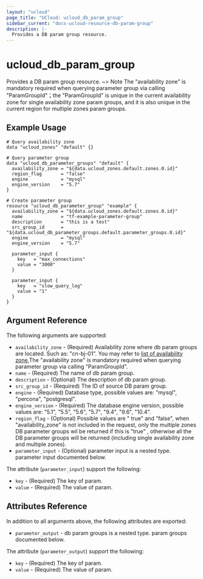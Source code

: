 ```yaml
---
layout: "ucloud"
page_title: "UCloud: ucloud_db_param_group"
sidebar_current: "docs-ucloud-resource-db-param-group"
description: |-
  Provides a DB param group resource.
---
```


# ucloud_db_param_group

Provides a DB param group resource. 
~> Note The "availability zone" is mandatory required when querying parameter group via calling "ParamGroupId"；the "ParamGroupId" is unique in the current availability zone for single availability zone param groups, and it is also unique in the current region for multiple zones param groups.
## Example Usage

```hcl
# Query availability zone
data "ucloud_zones" "default" {}

# Query parameter group
data "ucloud_db_parameter_groups" "default" {
  availability_zone = "${data.ucloud_zones.default.zones.0.id}"
  region_flag       = "false"
  engine            = "mysql"
  engine_version    = "5.7"
}

# Create parameter group
resource "ucloud_db_parameter_group" "example" {
  availability_zone = "${data.ucloud_zones.default.zones.0.id}"
  name              = "tf-example-parameter-group"
  description       = "this is a test"
  src_group_id      = "${data.ucloud_db_parameter_groups.default.parameter_groups.0.id}"
  engine            = "mysql"
  engine_version    = "5.7"

  parameter_input {
    key   = "max_connections"
    value = "3000"
  }

  parameter_input {
    key   = "slow_query_log"
    value = "1"
  }
}
```
## Argument Reference

The following arguments are supported:

* `availability_zone` - (Required) Availability zone where db param groups are located. Such as: "cn-bj-01". You may refer to [list of availability zone](https://docs.ucloud.cn/api/summary/regionlist),The "availability zone" is mandatory required when querying parameter group via calling "ParamGroupId".
* `name` - (Required) The name of db param group.
* `description` - (Optional) The description of db param group.
* `src_group_id` - (Required) The ID of source DB param group.
* `engine` - (Required) Database type, possible values are: "mysql", "percona", "postgresql".
* `engine_version` - (Required) The database engine version, possible values are: "5.1", "5.5", "5.6", "5.7", "9.4", "9.6", "10.4".
* `region_flag` - (Optional) Possible values are " true" and "false", when "availability_zone" is not included in the request, only the multiple zones DB parameter groups wil be returned if this is "true" , otherwise all the DB parameter groups will be returned (including single availability zone and multiple zones).
* `parameter_input` - (Optional) parameter input is a nested type. parameter input documented below.

The attribute (`parameter_input`) support the following:
* `key` - (Required) The key of param.
* `value` - (Required) The value of param.

## Attributes Reference

In addition to all arguments above, the following attributes are exported:

* `parameter_output` - db param groups is a nested type. param groups documented below.

The attribute (`parameter_output`) support the following:

* `key` - (Required) The key of param.
* `value` - (Required) The value of param.
